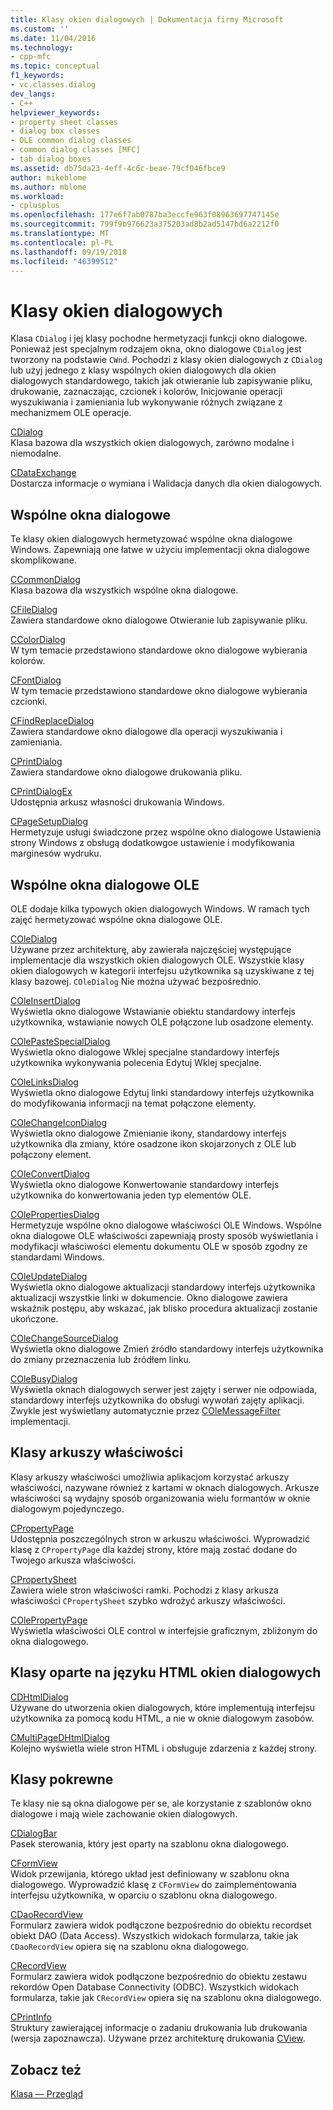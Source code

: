 ```yaml
---
title: Klasy okien dialogowych | Dokumentacja firmy Microsoft
ms.custom: ''
ms.date: 11/04/2016
ms.technology:
- cpp-mfc
ms.topic: conceptual
f1_keywords:
- vc.classes.dialog
dev_langs:
- C++
helpviewer_keywords:
- property sheet classes
- dialog box classes
- OLE common dialog classes
- common dialog classes [MFC]
- tab dialog boxes
ms.assetid: db75da23-4eff-4c6c-beae-79cf046fbce9
author: mikeblome
ms.author: mblome
ms.workload:
- cplusplus
ms.openlocfilehash: 177e6f7ab0787ba3eccfe963f08963697747145e
ms.sourcegitcommit: 799f9b976623a375203ad8b2ad5147bd6a2212f0
ms.translationtype: MT
ms.contentlocale: pl-PL
ms.lasthandoff: 09/19/2018
ms.locfileid: "46399512"
---
```

# <a name="dialog-box-classes"></a>Klasy okien dialogowych

Klasa `CDialog` i jej klasy pochodne hermetyzacji funkcji okno dialogowe. Ponieważ jest specjalnym rodzajem okna, okno dialogowe `CDialog` jest tworzony na podstawie `CWnd`. Pochodzi z klasy okien dialogowych z `CDialog` lub użyj jednego z klasy wspólnych okien dialogowych dla okien dialogowych standardowego, takich jak otwieranie lub zapisywanie pliku, drukowanie, zaznaczając, czcionek i kolorów, Inicjowanie operacji wyszukiwania i zamieniania lub wykonywanie różnych związane z mechanizmem OLE operacje.

[CDialog](../mfc/reference/cdialog-class.md)<br/>
Klasa bazowa dla wszystkich okien dialogowych, zarówno modalne i niemodalne.

[CDataExchange](../mfc/reference/cdataexchange-class.md)<br/>
Dostarcza informacje o wymiana i Walidacja danych dla okien dialogowych.

## <a name="common-dialogs"></a>Wspólne okna dialogowe

Te klasy okien dialogowych hermetyzować wspólne okna dialogowe Windows. Zapewniają one łatwe w użyciu implementacji okna dialogowe skomplikowane.

[CCommonDialog](../mfc/reference/ccommondialog-class.md)<br/>
Klasa bazowa dla wszystkich wspólne okna dialogowe.

[CFileDialog](../mfc/reference/cfiledialog-class.md)<br/>
Zawiera standardowe okno dialogowe Otwieranie lub zapisywanie pliku.

[CColorDialog](../mfc/reference/ccolordialog-class.md)<br/>
W tym temacie przedstawiono standardowe okno dialogowe wybierania kolorów.

[CFontDialog](../mfc/reference/cfontdialog-class.md)<br/>
W tym temacie przedstawiono standardowe okno dialogowe wybierania czcionki.

[CFindReplaceDialog](../mfc/reference/cfindreplacedialog-class.md)<br/>
Zawiera standardowe okno dialogowe dla operacji wyszukiwania i zamieniania.

[CPrintDialog](../mfc/reference/cprintdialog-class.md)<br/>
Zawiera standardowe okno dialogowe drukowania pliku.

[CPrintDialogEx](../mfc/reference/cprintdialogex-class.md)<br/>
Udostępnia arkusz własności drukowania Windows.

[CPageSetupDialog](../mfc/reference/cpagesetupdialog-class.md)<br/>
Hermetyzuje usługi świadczone przez wspólne okno dialogowe Ustawienia strony Windows z obsługą dodatkowgoe ustawienie i modyfikowania marginesów wydruku.

## <a name="ole-common-dialogs"></a>Wspólne okna dialogowe OLE

OLE dodaje kilka typowych okien dialogowych Windows. W ramach tych zajęć hermetyzować wspólne okna dialogowe OLE.

[COleDialog](../mfc/reference/coledialog-class.md)<br/>
Używane przez architekturę, aby zawierała najczęściej występujące implementacje dla wszystkich okien dialogowych OLE. Wszystkie klasy okien dialogowych w kategorii interfejsu użytkownika są uzyskiwane z tej klasy bazowej. `COleDialog` Nie można używać bezpośrednio.

[COleInsertDialog](../mfc/reference/coleinsertdialog-class.md)<br/>
Wyświetla okno dialogowe Wstawianie obiektu standardowy interfejs użytkownika, wstawianie nowych OLE połączone lub osadzone elementy.

[COlePasteSpecialDialog](../mfc/reference/colepastespecialdialog-class.md)<br/>
Wyświetla okno dialogowe Wklej specjalne standardowy interfejs użytkownika wykonywania polecenia Edytuj Wklej specjalne.

[COleLinksDialog](../mfc/reference/colelinksdialog-class.md)<br/>
Wyświetla okno dialogowe Edytuj linki standardowy interfejs użytkownika do modyfikowania informacji na temat połączone elementy.

[COleChangeIconDialog](../mfc/reference/colechangeicondialog-class.md)<br/>
Wyświetla okno dialogowe Zmienianie ikony, standardowy interfejs użytkownika dla zmiany, które osadzone ikon skojarzonych z OLE lub połączony element.

[COleConvertDialog](../mfc/reference/coleconvertdialog-class.md)<br/>
Wyświetla okno dialogowe Konwertowanie standardowy interfejs użytkownika do konwertowania jeden typ elementów OLE.

[COlePropertiesDialog](../mfc/reference/colepropertiesdialog-class.md)<br/>
Hermetyzuje wspólne okno dialogowe właściwości OLE Windows. Wspólne okna dialogowe OLE właściwości zapewniają prosty sposób wyświetlania i modyfikacji właściwości elementu dokumentu OLE w sposób zgodny ze standardami Windows.

[COleUpdateDialog](../mfc/reference/coleupdatedialog-class.md)<br/>
Wyświetla okno dialogowe aktualizacji standardowy interfejs użytkownika aktualizacji wszystkie linki w dokumencie. Okno dialogowe zawiera wskaźnik postępu, aby wskazać, jak blisko procedura aktualizacji zostanie ukończone.

[COleChangeSourceDialog](../mfc/reference/colechangesourcedialog-class.md)<br/>
Wyświetla okno dialogowe Zmień źródło standardowy interfejs użytkownika do zmiany przeznaczenia lub źródłem linku.

[COleBusyDialog](../mfc/reference/colebusydialog-class.md)<br/>
Wyświetla oknach dialogowych serwer jest zajęty i serwer nie odpowiada, standardowy interfejs użytkownika do obsługi wywołań zajęty aplikacji. Zwykle jest wyświetlany automatycznie przez [COleMessageFilter](../mfc/reference/colemessagefilter-class.md) implementacji.

## <a name="property-sheet-classes"></a>Klasy arkuszy właściwości

Klasy arkuszy właściwości umożliwia aplikacjom korzystać arkuszy właściwości, nazywane również z kartami w oknach dialogowych. Arkusze właściwości są wydajny sposób organizowania wielu formantów w oknie dialogowym pojedynczego.

[CPropertyPage](../mfc/reference/cpropertypage-class.md)<br/>
Udostępnia poszczególnych stron w arkuszu właściwości. Wyprowadzić klasę z `CPropertyPage` dla każdej strony, które mają zostać dodane do Twojego arkusza właściwości.

[CPropertySheet](../mfc/reference/cpropertysheet-class.md)<br/>
Zawiera wiele stron właściwości ramki. Pochodzi z klasy arkusza właściwości `CPropertySheet` szybko wdrożyć arkuszy właściwości.

[COlePropertyPage](../mfc/reference/colepropertypage-class.md)<br/>
Wyświetla właściwości OLE control w interfejsie graficznym, zbliżonym do okna dialogowego.

## <a name="html-based-dialog-classes"></a>Klasy oparte na języku HTML okien dialogowych

[CDHtmlDialog](../mfc/reference/cdhtmldialog-class.md)<br/>
Używane do utworzenia okien dialogowych, które implementują interfejsu użytkownika za pomocą kodu HTML, a nie w oknie dialogowym zasobów.

[CMultiPageDHtmlDialog](../mfc/reference/cmultipagedhtmldialog-class.md)<br/>
Kolejno wyświetla wiele stron HTML i obsługuje zdarzenia z każdej strony.

## <a name="related-classes"></a>Klasy pokrewne

Te klasy nie są okna dialogowe per se, ale korzystanie z szablonów okno dialogowe i mają wiele zachowanie okien dialogowych.

[CDialogBar](../mfc/reference/cdialogbar-class.md)<br/>
Pasek sterowania, który jest oparty na szablonu okna dialogowego.

[CFormView](../mfc/reference/cformview-class.md)<br/>
Widok przewijania, którego układ jest definiowany w szablonu okna dialogowego. Wyprowadzić klasę z `CFormView` do zaimplementowania interfejsu użytkownika, w oparciu o szablonu okna dialogowego.

[CDaoRecordView](../mfc/reference/cdaorecordview-class.md)<br/>
Formularz zawiera widok podłączone bezpośrednio do obiektu recordset obiekt DAO (Data Access). Wszystkich widokach formularza, takie jak `CDaoRecordView` opiera się na szablonu okna dialogowego.

[CRecordView](../mfc/reference/crecordview-class.md)<br/>
Formularz zawiera widok podłączone bezpośrednio do obiektu zestawu rekordów Open Database Connectivity (ODBC). Wszystkich widokach formularza, takie jak `CRecordView` opiera się na szablonu okna dialogowego.

[CPrintInfo](../mfc/reference/cprintinfo-structure.md)<br/>
Struktury zawierającej informacje o zadaniu drukowania lub drukowania (wersja zapoznawcza). Używane przez architekturę drukowania [CView](../mfc/reference/cview-class.md).

## <a name="see-also"></a>Zobacz też

[Klasa — Przegląd](../mfc/class-library-overview.md)

